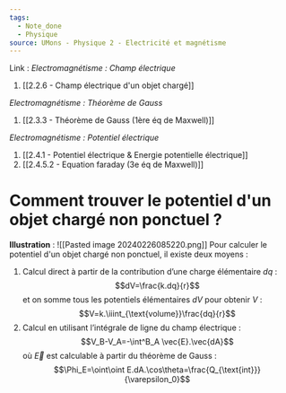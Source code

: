 ```yaml
---
tags:
  - Note_done
  - Physique
source: UMons - Physique 2 - Electricité et magnétisme
---
```


Link :
_Electromagnétisme : Champ électrique_
1. [[2.2.6 - Champ électrique d'un objet chargé]]

_Electromagnétisme : Théorème de Gauss_
1. [[2.3.3 - Théorème de Gauss (1ère éq de Maxwell)]]

_Electromagnétisme : Potentiel électrique_
1. [[2.4.1 - Potentiel électrique & Energie potentielle électrique]]
2. [[2.4.5.2 - Equation faraday (3e éq de Maxwell)]]

# Comment trouver le potentiel d'un objet chargé non ponctuel ?
**Illustration** : ![[Pasted image 20240226085220.png]]
Pour calculer le potentiel d'un objet chargé non ponctuel, il existe deux moyens :
1. Calcul direct à partir de la contribution d’une charge élémentaire $dq$ : $$dV=\frac{k.dq}{r}$$ et on somme tous les potentiels élémentaires $dV$ pour obtenir $V$ : $$V=k.\iiint_{\text{volume}}\frac{dq}{r}$$
2. Calcul en utilisant l’intégrale de ligne du champ électrique : $$V_B-V_A=-\int^B_A \vec{E}.\vec{dA}$$ où $\vec{E}$ est calculable à partir du théorème de Gauss : $$\Phi_E=\oint\oint E.dA.\cos\theta=\frac{Q_{\text{int}}}{\varepsilon_0}$$

